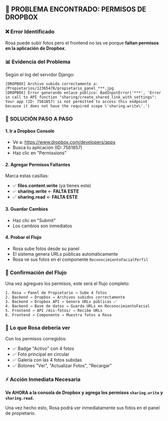 ## 🚨 PROBLEMA ENCONTRADO: PERMISOS DE DROPBOX

### ❌ **Error Identificado**
Rosa puede subir fotos pero el frontend no las ve porque **faltan permisos en la aplicación de Dropbox**.

### 📊 **Evidencia del Problema**
Según el log del servidor Django:

```
[DROPBOX] Archivo subido correctamente a: /Propietarios/12365478/propietario_panel_***.jpg
[DROPBOX] Error generando enlace público: BadInputError('***', 'Error in call to API function "sharing/create_shared_link_with_settings": Your app (ID: 7561857) is not permitted to access this endpoint because it does not have the required scope \'sharing.write\'.')
```

### 🔧 **SOLUCIÓN PASO A PASO**

#### 1. **Ir a Dropbox Console**
- Ve a: https://www.dropbox.com/developers/apps
- Busca tu aplicación (ID: 7561857)
- Haz clic en "Permissions"

#### 2. **Agregar Permisos Faltantes**
Marca estas casillas:
- ✅ **files.content.write** (ya tienes este)
- ✅ **sharing.write** ← **FALTA ESTE**
- ✅ **sharing.read** ← **FALTA ESTE**

#### 3. **Guardar Cambios**
- Haz clic en "Submit" 
- Los cambios son inmediatos

#### 4. **Probar el Flujo**
- Rosa sube fotos desde su panel
- El sistema genera URLs públicas automáticamente
- Rosa ve sus fotos en el componente `ReconocimientoFacialPerfil`

### 🎯 **Confirmación del Flujo**

Una vez agregues los permisos, este será el flujo completo:

```
1. Rosa → Panel de Propietario → Sube 4 fotos
2. Backend → Dropbox → Archivos subidos correctamente
3. Backend → Dropbox API → Genera URLs públicas ✅
4. Backend → Base de datos → Guarda URLs en ReconocimientoFacial
5. Frontend → API /mis-fotos/ → Recibe URLs
6. Frontend → Componente → Muestra fotos a Rosa
```

### 📱 **Lo que Rosa debería ver**
Con los permisos corregidos:
- ✅ Badge "Activo" con 4 fotos
- ✅ Foto principal en circular
- ✅ Galería con las 4 fotos subidas
- ✅ Botones "Ver", "Actualizar Fotos", "Recargar"

### ⚡ **Acción Inmediata Necesaria**
**Ve AHORA a la consola de Dropbox y agrega los permisos `sharing.write` y `sharing.read`.**

Una vez hecho esto, Rosa podrá ver inmediatamente sus fotos en el panel de propietario.